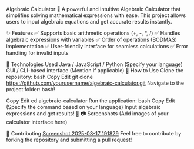 Algebraic Calculator 🧮
A powerful and intuitive Algebraic Calculator that simplifies solving mathematical expressions with ease. This project allows users to input algebraic equations and get accurate results instantly.

✨ Features
✅ Supports basic arithmetic operations (+, -, *, /)
✅ Handles algebraic expressions with variables
✅ Order of operations (BODMAS) implementation
✅ User-friendly interface for seamless calculations
✅ Error handling for invalid inputs

🚀 Technologies Used
Java / JavaScript / Python (Specify your language)
GUI / CLI-based interface (Mention if applicable)
📌 How to Use
Clone the repository:
bash
Copy
Edit
git clone https://github.com/yourusername/algebraic-calculator.git
Navigate to the project folder:
bash!

Copy
Edit
cd algebraic-calculator
Run the application:
bash
Copy
Edit
(Specify the command based on your language)
Input algebraic expressions and get results! 🎯
📷 Screenshots
(Add images of your calculator interface here)

🤝 Contributing
[Screenshot 2025-03-17 191829](https://github.com/user-attachments/assets/2f70f333-fa4f-46ad-9721-f8f4fbc7e5b0)
Feel free to contribute by forking the repository and submitting a pull request!
